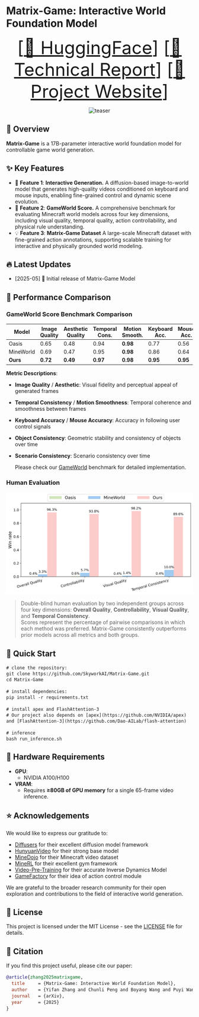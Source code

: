 <!-- markdownlint-disable first-line-h1 -->
<!-- markdownlint-disable html -->
<!-- markdownlint-disable no-duplicate-header -->

# Matrix-Game: Interactive World Foundation Model
<font size=7><div align='center' >  [[🤗 HuggingFace](https://huggingface.co/Skywork/Matrix-Game)] [[📖 Technical Report](https://github.com/SkyworkAI/Matrix-Game/blob/main/assets/report.pdf)] [[🚀 Project Website](https://matrix-game-homepage.github.io/)] </div></font>

<div align="center">
  <img src="assets/videos/demo.gif" alt="teaser" />
</div>

## 📝 Overview
**Matrix-Game** is a 17B-parameter interactive world foundation model for controllable game world generation.

## ✨ Key Features

- 🎯 **Feature 1**: **Interactive Generation.**  A diffusion-based image-to-world model that generates high-quality videos conditioned on keyboard and mouse inputs, enabling fine-grained control and dynamic scene evolution.
- 🚀 **Feature 2**: **GameWorld Score.** A comprehensive benchmark for evaluating Minecraft world models across four key dimensions, including visual quality, temporal quality, action controllability, and physical rule understanding. 
- 💡 **Feature 3**: **Matrix-Game Dataset** A large-scale Minecraft dataset with fine-grained action annotations, supporting scalable training for interactive and physically grounded world modeling.

## 🔥 Latest Updates

* [2025-05] 🎉 Initial release of Matrix-Game Model

## 🚀 Performance Comparison
### GameWorld Score Benchmark Comparison

| Model     | Image Quality | Aesthetic Quality | Temporal Cons. | Motion Smooth. | Keyboard Acc. | Mouse Acc. | Object Cons. | Scenario Cons.|
|-----------|------------------|-------------|-------------------|-------------------|------------------|---------------|-------------|-------------|
| Oasis     | 0.65             | 0.48        | 0.94              | **0.98**          | 0.77             | 0.56          | 0.56        |  0.86 | 
| MineWorld | 0.69             | 0.47        | 0.95              | **0.98**          | 0.86             | 0.64          | 0.51        | 0.92        |
| **Ours**  | **0.72**         | **0.49**    | **0.97**          | **0.98**          | **0.95**         | **0.95**      | **0.76**    | **0.93**    |

**Metric Descriptions**:

- **Image Quality** / **Aesthetic**: Visual fidelity and perceptual appeal of generated frames  
- **Temporal Consistency** / **Motion Smoothness**: Temporal coherence and smoothness between frames  
- **Keyboard Accuracy** / **Mouse Accuracy**: Accuracy in following user control signals  
- **Object Consistency**: Geometric stability and consistency of objects over time
- **Scenario Consistency**: Scenario consistency over time

  Please check our [GameWorld](https://github.com/SkyworkAI/Matrix-Game/tree/main/GameWorldScore) benchmark for detailed implementation.

### Human Evaluation

![Human Win Rate](assets/imgs/human_win_rate.png)

> Double-blind human evaluation by two independent groups across four key dimensions: **Overall Quality**, **Controllability**, **Visual Quality**, and **Temporal Consistency**.  
> Scores represent the percentage of pairwise comparisons in which each method was preferred. Matrix-Game consistently outperforms prior models across all metrics and both groups.


## 🚀 Quick Start

```
# clone the repository:
git clone https://github.com/SkyworkAI/Matrix-Game.git
cd Matrix-Game

# install dependencies:
pip install -r requirements.txt

# install apex and FlashAttention-3
# Our project also depends on [apex](https://github.com/NVIDIA/apex) and [FlashAttention-3](https://github.com/Dao-AILab/flash-attention)

# inference
bash run_inference.sh
```


## 🔧 Hardware Requirements
- **GPU**:
  - NVIDIA A100/H100
- **VRAM**:
  - Requires **≥80GB of GPU memory** for a single 65-frame video inference.


## ⭐ Acknowledgements

We would like to express our gratitude to:

- [Diffusers](https://github.com/huggingface/diffusers) for their excellent diffusion model framework
- [HunyuanVideo](https://github.com/Tencent/HunyuanVideo) for their strong base model
- [MineDojo](https://minedojo.org/knowledge_base) for their Minecraft video dataset
- [MineRL](https://github.com/minerllabs/minerl) for their excellent gym framework
- [Video-Pre-Training](https://github.com/openai/Video-Pre-Training) for their accurate Inverse Dynamics Model
- [GameFactory](https://github.com/KwaiVGI/GameFactory) for their idea of action control module 

We are grateful to the broader research community for their open exploration and contributions to the field of interactive world generation.

## 📄 License

This project is licensed under the MIT License - see the [LICENSE](LICENSE) file for details.

## 📎 Citation
If you find this project useful, please cite our paper:
```bibtex
@article{zhang2025matrixgame,
  title     = {Matrix-Game: Interactive World Foundation Model},
  author    = {Yifan Zhang and Chunli Peng and Boyang Wang and Puyi Wang and Qingcheng Zhu and Fei Kang and Biao Jiang and Zedong Gao and Eric Li and Yang Liu and Yahui Zhou},
  journal   = {arXiv},
  year      = {2025}
}
```
